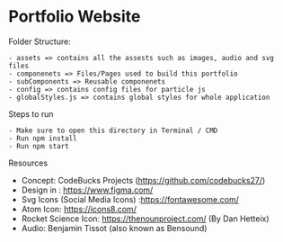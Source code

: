 # Portfolio Website

Folder Structure:

    - assets => contains all the assests such as images, audio and svg files
    - componenets => Files/Pages used to build this portfolio
    - subComponents => Reusable componenets
    - config => contains config files for particle js
    - globalStyles.js => contains global styles for whole application


Steps to run

    - Make sure to open this directory in Terminal / CMD
    - Run npm install
    - Run npm start


Resources

- Concept: CodeBucks Projects (https://github.com/codebucks27/)
- Design in : https://www.figma.com/
- Svg Icons (Social Media Icons) :https://fontawesome.com/
- Atom Icon: https://icons8.com/
- Rocket Science Icon: https://thenounproject.com/ (By Dan Hetteix)
- Audio: Benjamin Tissot (also known as Bensound)
